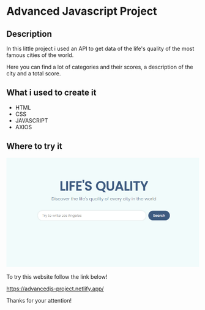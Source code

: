 
# Advanced Javascript Project

## Description

In this little project i used an API to get data of the life's quality of the most famous cities of the world.

Here you can find a lot of categories and their scores, a description of the city and a total score. 

## What i used to create it

- HTML
- CSS
- JAVASCRIPT
- AXIOS

## Where to try it

![App Screenshot](assets/img/screenshot.png)

To try this website follow the link below!

https://advancedjs-project.netlify.app/

Thanks for your attention! 